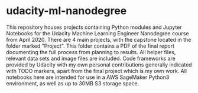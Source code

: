 # udacity-ml-nanodegree

This repository houses projects containing Python modules and Jupyter Notebooks for the Udacity Machine Learning Engineer Nanodegree course from April 2020. There are 4 main projects, with the capstone located in the folder marked "Project". This folder contains a PDF of the final report documenting the full process from planning to results. All helper files, relevant data sets and image files are included. Code frameworks are provided by Udacity with my own personal contributions generally indicated with TODO markers, apart from the final project which is my own work. All notebooks here are intended for use in a AWS SageMaker Python3 environment, as well as up to 30MB S3 storage space.
